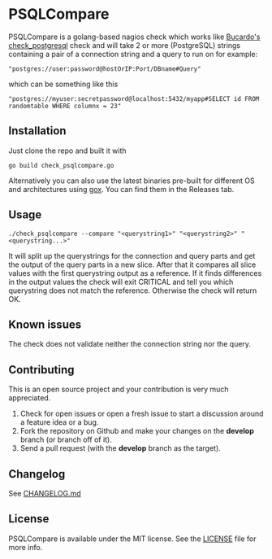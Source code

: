 # PSQLCompare

PSQLCompare is a golang-based nagios check which works like [Bucardo's check_postgresql](https://bucardo.org/wiki/Check_postgres) check and will take 2
or more (PostgreSQL) strings containing a pair of a connection string and a query to run on for example:

    "postgres://user:password@hostOrIP:Port/DBname#Query"

which can be something like this

    "postgres://myuser:secretpassword@localhost:5432/myapp#SELECT id FROM randomtable WHERE columnx = 23"

## Installation
Just clone the repo and built it with

    go build check_psqlcompare.go

Alternatively you can also use the latest binaries pre-built for different OS and architectures using [gox](https://github.com/mitchellh/gox).
You can find them in the Releases tab.

## Usage
    ./check_psqlcompare --compare "<querystring1>" "<querystring2>" "<querystring...>"

It will split up the querystrings for the connection and query parts and get the output of the query parts in a new slice. After that
it compares all slice values with the first querystring output as a reference. If it finds differences in the output values the check
will exit CRITICAL and tell you which querystring does not match the reference. Otherwise the check will return OK.

## Known issues

The check does not validate neither the connection string nor the query.

## Contributing
This is an open source project and your contribution is very much appreciated.

1. Check for open issues or open a fresh issue to start a discussion around a feature idea or a bug.
2. Fork the repository on Github and make your changes on the **develop** branch (or branch off of it).
3. Send a pull request (with the **develop** branch as the target).


## Changelog
See [CHANGELOG.md](changelog.md)

## License
PSQLCompare is available under the MIT license. See the [LICENSE](LICENSE) file for more info.